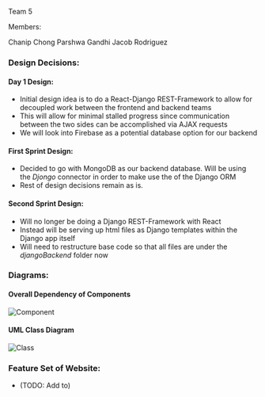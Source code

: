 
Team 5

Members:

Chanip Chong
Parshwa Gandhi
Jacob Rodriguez

### Design Decisions:
#### Day 1 Design:
- Initial design idea is to do a React-Django REST-Framework to allow for decoupled work between the frontend and backend teams
- This will allow for minimal stalled progress since communication between the two sides can be accomplished via AJAX requests
- We will look into Firebase as a potential database option for our backend

#### First Sprint Design:
- Decided to go with MongoDB as our backend database. Will be using the *Djongo* connector in order to make use the of the Django ORM
- Rest of design decisions remain as is.

#### Second Sprint Design:
- Will no longer be doing a Django REST-Framework with React
- Instead will be serving up html files as Django templates within the Django app itself
- Will need to restructure base code so that all files are under the *djangoBackend* folder now

### Diagrams:
#### Overall Dependency of Components
![Component](https://github.com/gopinathsjsu/fa20-cmpe-202-sec-03-team-project-team-5/blob/master/design_images/Dependency%20Diagram.png?raw=true)

#### UML Class Diagram
![Class](https://github.com/gopinathsjsu/fa20-cmpe-202-sec-03-team-project-team-5/blob/master/design_images/graph.png?raw=true)

### Feature Set of Website:
- (TODO: Add to)
